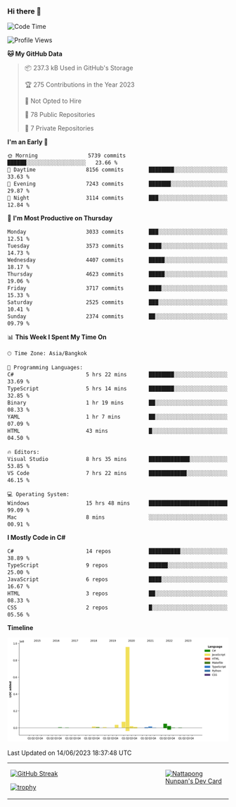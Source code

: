 ### Hi there 👋

<!--START_SECTION:waka-->
![Code Time](http://img.shields.io/badge/Code%20Time-627%20hrs%2058%20mins-blue)

![Profile Views](http://img.shields.io/badge/Profile%20Views-0-blue)

**🐱 My GitHub Data** 

> 📦 237.3 kB Used in GitHub's Storage 
 > 
> 🏆 275 Contributions in the Year 2023
 > 
> 🚫 Not Opted to Hire
 > 
> 📜 78 Public Repositories 
 > 
> 🔑 7 Private Repositories 
 > 
**I'm an Early 🐤** 

```text
🌞 Morning                5739 commits        ██████░░░░░░░░░░░░░░░░░░░   23.66 % 
🌆 Daytime                8156 commits        ████████░░░░░░░░░░░░░░░░░   33.63 % 
🌃 Evening                7243 commits        ███████░░░░░░░░░░░░░░░░░░   29.87 % 
🌙 Night                  3114 commits        ███░░░░░░░░░░░░░░░░░░░░░░   12.84 % 
```
📅 **I'm Most Productive on Thursday** 

```text
Monday                   3033 commits        ███░░░░░░░░░░░░░░░░░░░░░░   12.51 % 
Tuesday                  3573 commits        ████░░░░░░░░░░░░░░░░░░░░░   14.73 % 
Wednesday                4407 commits        █████░░░░░░░░░░░░░░░░░░░░   18.17 % 
Thursday                 4623 commits        █████░░░░░░░░░░░░░░░░░░░░   19.06 % 
Friday                   3717 commits        ████░░░░░░░░░░░░░░░░░░░░░   15.33 % 
Saturday                 2525 commits        ███░░░░░░░░░░░░░░░░░░░░░░   10.41 % 
Sunday                   2374 commits        ██░░░░░░░░░░░░░░░░░░░░░░░   09.79 % 
```


📊 **This Week I Spent My Time On** 

```text
🕑︎ Time Zone: Asia/Bangkok

💬 Programming Languages: 
C#                       5 hrs 22 mins       ████████░░░░░░░░░░░░░░░░░   33.69 % 
TypeScript               5 hrs 14 mins       ████████░░░░░░░░░░░░░░░░░   32.85 % 
Binary                   1 hr 19 mins        ██░░░░░░░░░░░░░░░░░░░░░░░   08.33 % 
YAML                     1 hr 7 mins         ██░░░░░░░░░░░░░░░░░░░░░░░   07.09 % 
HTML                     43 mins             █░░░░░░░░░░░░░░░░░░░░░░░░   04.50 % 

🔥 Editors: 
Visual Studio            8 hrs 35 mins       █████████████░░░░░░░░░░░░   53.85 % 
VS Code                  7 hrs 22 mins       ████████████░░░░░░░░░░░░░   46.15 % 

💻 Operating System: 
Windows                  15 hrs 48 mins      █████████████████████████   99.09 % 
Mac                      8 mins              ░░░░░░░░░░░░░░░░░░░░░░░░░   00.91 % 
```

**I Mostly Code in C#** 

```text
C#                       14 repos            ██████████░░░░░░░░░░░░░░░   38.89 % 
TypeScript               9 repos             ██████░░░░░░░░░░░░░░░░░░░   25.00 % 
JavaScript               6 repos             ████░░░░░░░░░░░░░░░░░░░░░   16.67 % 
HTML                     3 repos             ██░░░░░░░░░░░░░░░░░░░░░░░   08.33 % 
CSS                      2 repos             █░░░░░░░░░░░░░░░░░░░░░░░░   05.56 % 
```



**Timeline**

![Lines of Code chart](https://raw.githubusercontent.com/aixasz/aixasz/main/assets/bar_graph.png)


 Last Updated on 14/06/2023 18:37:48 UTC
<!--END_SECTION:waka-->

<table>
<tr>
<td width="70%" valign="top">
 
 [![GitHub Streak](http://github-readme-streak-stats.herokuapp.com?user=aixasz&theme=github-dark&hide_border=true&date_format=%5BY%20%5DM%20j)](https://git.io/streak-stats)

 [![trophy](https://github-profile-trophy.vercel.app/?username=aixasz&theme=onedark)](https://github.com/ryo-ma/github-profile-trophy)
 </td>
<td width="30%" valign="top">
 
<a href="https://app.daily.dev/aixasz"><img src="https://api.daily.dev/devcards/403207936e6547c9a85ea449e9f3abe8.png?r=re8" alt="Nattapong Nunpan's Dev Card"/></a>

 </td>
</tr>
</table>
 
